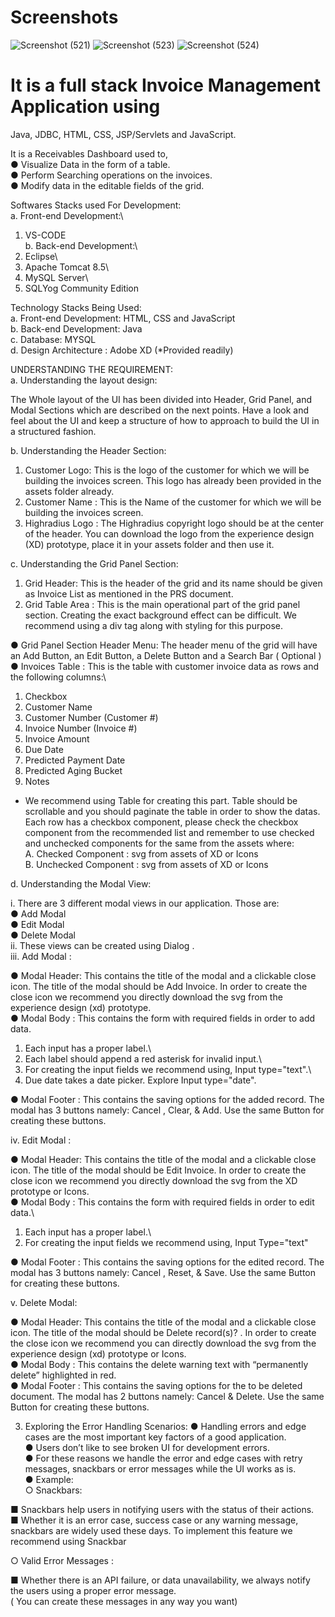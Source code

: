 # Screenshots
![Screenshot (521)](https://user-images.githubusercontent.com/43553695/169533315-2cbb1cd4-8a7a-40ad-88de-2c9fd3bda97a.png)
![Screenshot (523)](https://user-images.githubusercontent.com/43553695/169533324-c82d61cf-5faf-45d5-9343-22b7a89130f3.png)
![Screenshot (524)](https://user-images.githubusercontent.com/43553695/169533327-936b1274-3103-43f6-bb75-77f5d96d5465.png)

# It is a full stack Invoice Management Application using 
Java, JDBC, HTML, CSS, JSP/Servlets and JavaScript.

It is a Receivables Dashboard used to,\
● Visualize Data in the form of a table.\
● Perform Searching operations on the invoices.\
● Modify data in the editable fields of the grid.

Softwares Stacks used For Development:\
a. Front-end Development:\
  1. VS-CODE\
b. Back-end Development:\
  1. Eclipse\
  2. Apache Tomcat 8.5\
  3. MySQL Server\
  4. SQLYog Community Edition
  
Technology Stacks Being Used:\
a. Front-end Development: HTML, CSS and JavaScript\
b. Back-end Development: Java\
c. Database: MYSQL\
d. Design Architecture : Adobe XD (*Provided readily)

UNDERSTANDING THE REQUIREMENT:\
a. Understanding the layout design:

The Whole layout of the UI has been divided into Header, Grid Panel, and Modal
Sections which are described on the next points. Have a look and feel about the
UI and keep a structure of how to approach to build the UI in a structured fashion.

b. Understanding the Header Section:

1. Customer Logo: This is the logo of the customer for which we will be
building the invoices screen. This logo has already been provided in the
assets folder already.
2. Customer Name : This is the Name of the customer for which we will
be building the invoices screen.
3. Highradius Logo : The Highradius copyright logo should be at the
center of the header. You can download the logo from the experience
design (XD) prototype, place it in your assets folder and then use it.

c. Understanding the Grid Panel Section:

1. Grid Header: This is the header of the grid and its name should be given as
Invoice List as mentioned in the PRS document.
2. Grid Table Area : This is the main operational part of the grid panel section.
Creating the exact background effect can be difficult. We recommend using a
div tag along with styling for this purpose.

● Grid Panel Section Header Menu: The header menu of the grid will have an
Add Button, an Edit Button, a Delete Button and a Search Bar ( Optional )\
● Invoices Table : This is the table with customer invoice data as rows and the
following columns:\
1. Checkbox
2. Customer Name
3. Customer Number (Customer #)
4. Invoice Number (Invoice #)
5. Invoice Amount
6. Due Date
7. Predicted Payment Date
8. Predicted Aging Bucket
9. Notes
* We recommend using Table for creating this part. Table should be scrollable
and you should paginate the table in order to show the datas. Each row has a
checkbox component, please check the checkbox component from the
recommended list and remember to use checked and unchecked
components for the same from the assets where:\
A. Checked Component : svg from assets of XD or Icons\
B. Unchecked Component : svg from assets of XD or Icons

d. Understanding the Modal View:

i. There are 3 different modal views in our application. Those are:\
● Add Modal\
● Edit Modal\
● Delete Modal\
ii. These views can be created using Dialog .\
iii. Add Modal :

● Modal Header: This contains the title of the modal and a clickable close icon.
The title of the modal should be Add Invoice. In order to create the close icon
we recommend you directly download the svg from the experience design
(xd) prototype.\
● Modal Body : This contains the form with required fields in order to add data.

1. Each input has a proper label.\
2. Each label should append a red asterisk for invalid input.\
3. For creating the input fields we recommend using, Input
type="text".\
4. Due date takes a date picker. Explore Input type="date".

● Modal Footer : This contains the saving options for the added record. The
modal has 3 buttons namely: Cancel , Clear, & Add. Use the same Button for
creating these buttons.

iv. Edit Modal :

● Modal Header: This contains the title of the modal and a
clickable close icon. The title of the modal should be Edit Invoice.
In order to create the close icon we recommend you directly
download the svg from the XD prototype or Icons.\
● Modal Body : This contains the form with required fields in order
to edit data.\
1. Each input has a proper label.\
2. For creating the input fields we recommend using,
Input Type="text"

● Modal Footer : This contains the saving options for the edited
record. The modal has 3 buttons namely: Cancel , Reset, & Save.
Use the same Button for creating these buttons.

v. Delete Modal:

● Modal Header: This contains the title of the modal and a clickable close
icon. The title of the modal should be Delete record(s)? . In order to
create the close icon we recommend you can directly download the svg
from the experience design (xd) prototype or Icons.\
● Modal Body : This contains the delete warning text with “permanently
delete” highlighted in red.\
● Modal Footer : This contains the saving options for the to be deleted
document. The modal has 2 buttons namely: Cancel & Delete. Use the
same Button for creating these buttons.

3. Exploring the Error Handling Scenarios:
● Handling errors and edge cases are the most important key factors of a good
application.\
● Users don’t like to see broken UI for development errors.\
● For these reasons we handle the error and edge cases with retry messages,
snackbars or error messages while the UI works as is.\
● Example:\
○ Snackbars:

■ Snackbars help users in notifying users with the status of their
actions.\
■ Whether it is an error case, success case or any warning
message, snackbars are widely used these days. To implement
this feature we recommend using Snackbar

○ Valid Error Messages :

■ Whether there is an API failure, or data unavailability, we always notify
the users using a proper error message.\
( You can create these messages in any way you want)

